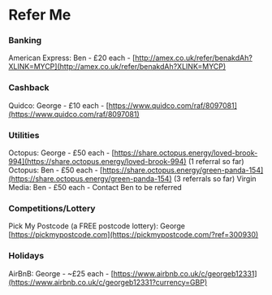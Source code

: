 # Refer Me  

### Banking

American Express: Ben - £20 each - [http://amex.co.uk/refer/benakdAh?XLINK=MYCP](http://amex.co.uk/refer/benakdAh?XLINK=MYCP)

### Cashback 

Quidco: George - £10 each - [https://www.quidco.com/raf/8097081](https://www.quidco.com/raf/8097081)

### Utilities
Octopus: George - £50 each - [https://share.octopus.energy/loved-brook-994](https://share.octopus.energy/loved-brook-994) (1 referral so far)
Octopus: Ben - £50 each - [https://share.octopus.energy/green-panda-154](https://share.octopus.energy/green-panda-154) (3 referrals so far)
Virgin Media: Ben - £50 each - Contact Ben to be referred

### Competitions/Lottery

Pick My Postcode (a FREE postcode lottery): George [https://pickmypostcode.com](https://pickmypostcode.com/?ref=300930)

### Holidays 

AirBnB: George - ~£25 each - [https://www.airbnb.co.uk/c/georgeb12331](https://www.airbnb.co.uk/c/georgeb12331?currency=GBP)
